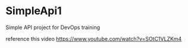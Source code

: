 # SimpleApi1
Simple API project for DevOps training

reference this video
https://www.youtube.com/watch?v=SOtC1VLZKm4
